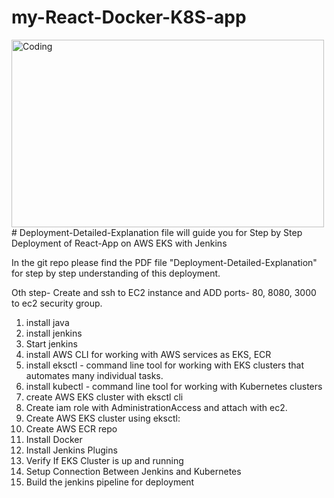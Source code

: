 # my-React-Docker-K8S-app
<img align="left" alt="Coding" width=500 height=300 src="https://user-images.githubusercontent.com/76843511/232758785-3234d819-0cbc-4818-8237-b378467a9bbf.png" alt="shashikumar" />

<br />
# Deployment-Detailed-Explanation file will guide you for Step by Step Deployment of React-App on AWS EKS with Jenkins

In the git repo please find the PDF file "Deployment-Detailed-Explanation" for step by step understanding of this deployment.

Oth step- Create and ssh to EC2 instance and ADD ports- 80, 8080, 3000 to ec2 security group.
1. install java
2. install jenkins
3. Start jenkins
4. install AWS CLI for working with AWS services as EKS, ECR
5. install eksctl - command line tool for working with EKS clusters that automates many individual tasks.
6. install kubectl - command line tool for working with Kubernetes clusters
7. create AWS EKS cluster with eksctl cli
8. Create iam role with AdministrationAccess and attach with ec2.
9. Create AWS EKS cluster using eksctl:
10. Create AWS ECR repo
11. Install Docker
12. Install Jenkins Plugins
13. Verify If EKS Cluster is up and running
14. Setup Connection Between Jenkins and Kubernetes
15. Build the jenkins pipeline for deployment
